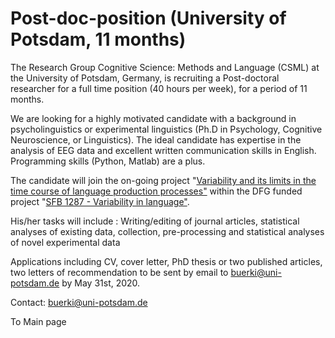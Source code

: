 # Post-doc-position (University of Potsdam, 11 months) 

The Research Group Cognitive Science: Methods and Language (CSML) at the University of Potsdam, Germany, is recruiting a Post-doctoral researcher for a full time position (40 hours per week), for a period of 11 months.

We are looking for a highly motivated candidate with a background in psycholinguistics or experimental linguistics (Ph.D in Psychology, Cognitive Neuroscience, or Linguistics). The ideal candidate has expertise in the analysis of EEG data and excellent written communication skills in English. Programming skills (Python, Matlab) are a plus.

The candidate will join the on-going project "[Variability and its limits in the time course of language production processes"](https://www.uni-potsdam.de/en/sfb1287/projects/cluster-b/project-b05) within the DFG funded project "[SFB 1287 - Variability in language"](https://www.uni-potsdam.de/en/sfb1287/index).

His/her tasks will include : Writing/editing of journal articles, statistical analyses of existing data, collection, pre-processing and statistical analyses of novel experimental data

Applications including CV, cover letter, PhD thesis or two published articles, two letters of recommendation to be sent by email to buerki@uni-potsdam.de by May 31st, 2020.

Contact: buerki@uni-potsdam.de

To Main page
